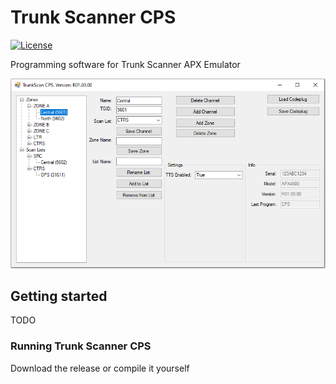 # Trunk Scanner CPS

[![License](https://img.shields.io/badge/License-GPLv3-blue?style=for-the-badge)](https://www.gnu.org/licenses/gpl-3.0)

Programming software for Trunk Scanner APX Emulator

![pic](./images/main.png)

## Getting started

TODO

### Running Trunk Scanner CPS

Download the release or compile it yourself